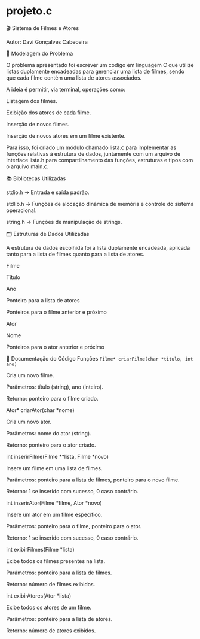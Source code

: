 # projeto.c
🎬 Sistema de Filmes e Atores

Autor: Davi Gonçalves Cabeceira

📌 Modelagem do Problema

O problema apresentado foi escrever um código em linguagem C que utilize listas duplamente encadeadas para gerenciar uma lista de filmes, sendo que cada filme contém uma lista de atores associados.

A ideia é permitir, via terminal, operações como:

Listagem dos filmes.

Exibição dos atores de cada filme.

Inserção de novos filmes.

Inserção de novos atores em um filme existente.

Para isso, foi criado um módulo chamado lista.c para implementar as funções relativas à estrutura de dados, juntamente com um arquivo de interface lista.h para compartilhamento das funções, estruturas e tipos com o arquivo main.c.

📚 Bibliotecas Utilizadas

stdio.h → Entrada e saída padrão.

stdlib.h → Funções de alocação dinâmica de memória e controle do sistema operacional.

string.h → Funções de manipulação de strings.

🗂 Estruturas de Dados Utilizadas

A estrutura de dados escolhida foi a lista duplamente encadeada, aplicada tanto para a lista de filmes quanto para a lista de atores.

Filme

Título

Ano

Ponteiro para a lista de atores

Ponteiros para o filme anterior e próximo

Ator

Nome

Ponteiros para o ator anterior e próximo

📑 Documentação do Código
Funções
```Filme* criarFilme(char *titulo, int ano)```

Cria um novo filme.

Parâmetros: título (string), ano (inteiro).

Retorno: ponteiro para o filme criado.

Ator* criarAtor(char *nome)

Cria um novo ator.

Parâmetros: nome do ator (string).

Retorno: ponteiro para o ator criado.

int inserirFilme(Filme **lista, Filme *novo)

Insere um filme em uma lista de filmes.

Parâmetros: ponteiro para a lista de filmes, ponteiro para o novo filme.

Retorno: 1 se inserido com sucesso, 0 caso contrário.

int inserirAtor(Filme *filme, Ator *novo)

Insere um ator em um filme específico.

Parâmetros: ponteiro para o filme, ponteiro para o ator.

Retorno: 1 se inserido com sucesso, 0 caso contrário.

int exibirFilmes(Filme *lista)

Exibe todos os filmes presentes na lista.

Parâmetros: ponteiro para a lista de filmes.

Retorno: número de filmes exibidos.

int exibirAtores(Ator *lista)

Exibe todos os atores de um filme.

Parâmetros: ponteiro para a lista de atores.

Retorno: número de atores exibidos.



